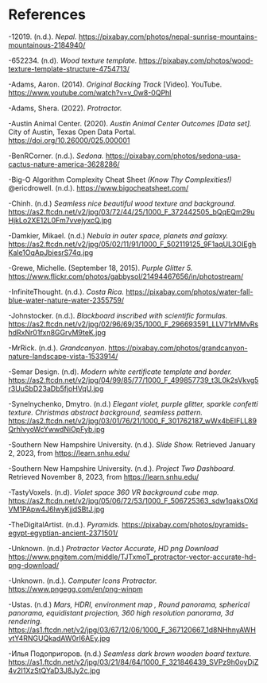 # References

-12019. (n.d.). *Nepal.* https://pixabay.com/photos/nepal-sunrise-mountains-mountainous-2184940/

-652234. (n.d). *Wood texture template.* https://pixabay.com/photos/wood-texture-template-structure-4754713/

-Adams, Aaron. (2014). *Original Backing Track* [Video]. YouTube. https://www.youtube.com/watch?v=v_0w8-0QPhI

-Adams, Shera. (2022). *Protractor.*

-Austin Animal Center. (2020). *Austin Animal Center Outcomes [Data set].* City of Austin, Texas Open Data Portal. https://doi.org/10.26000/025.000001

-BenRCorner. (n.d.). *Sedona.*  https://pixabay.com/photos/sedona-usa-cactus-nature-america-3628286/

-Big-O Algorithm Complexity Cheat Sheet *(Know Thy Complexities!)* @ericdrowell. (n.d.). https://www.bigocheatsheet.com/

-Chinh. (n.d.) *Seamless nice beautiful wood texture and background.* https://as2.ftcdn.net/v2/jpg/03/72/44/25/1000_F_372442505_bQqEQm29uHjkLo2XE12L0Fm7vvejyxcQ.jpg

-Damkier, Mikael. (n.d.) *Nebula in outer space, planets and galaxy.*  https://as2.ftcdn.net/v2/jpg/05/02/11/91/1000_F_502119125_9F1aqUL3OIEghKale1OqApJbiesrS74q.jpg

-Grewe, Michelle. (September 18, 2015). *Purple Glitter 5.* https://www.flickr.com/photos/gabbysol/21494467656/in/photostream/

-InfiniteThought. (n.d.). *Costa Rica.* https://pixabay.com/photos/water-fall-blue-water-nature-water-2355759/

-Johnstocker. (n.d.). *Blackboard inscribed with scientific formulas.* https://as2.ftcdn.net/v2/jpg/02/96/69/35/1000_F_296693591_LLV71rMMvRshdRxNr01fxn8GGrvM9teK.jpg

-MrRick. (n.d.). *Grandcanyon.* https://pixabay.com/photos/grandcanyon-nature-landscape-vista-1533914/

-Semar Design. (n.d). *Modern white certificate template and border.* https://as2.ftcdn.net/v2/jpg/04/99/85/77/1000_F_499857739_t3L0k2sVkvg5r3UuSbD23aDb5fjoHVqU.jpg

-Synelnychenko, Dmytro. (n.d.) *Elegant violet, purple glitter, sparkle confetti texture. Christmas abstract background, seamless pattern.* https://as2.ftcdn.net/v2/jpg/03/01/76/21/1000_F_301762187_wWx4bEIFLL89QrhlvyoWcYwwdNiOpFyb.jpg

-Southern New Hampshire University. (n.d.). *Slide Show.* Retrieved January 2, 2023, from https://learn.snhu.edu/ 

-Southern New Hampshire University. (n.d.). *Project Two Dashboard.* Retrieved November 8, 2023, from https://learn.snhu.edu/

-TastyVoxels.  (n.d). *Violet space 360 VR background cube map.* https://as2.ftcdn.net/v2/jpg/05/06/72/53/1000_F_506725363_sdw1qaksOXdVM1PApw4J6lwyKjjdSBtJ.jpg

-TheDigitalArtist. (n.d.).  *Pyramids.* https://pixabay.com/photos/pyramids-egypt-egyptian-ancient-2371501/

-Unknown. (n.d.) *Protractor Vector Accurate, HD png Download* https://www.pngitem.com/middle/TJTxmoT_protractor-vector-accurate-hd-png-download/

-Unknown. (n.d.). *Computer Icons Protractor.* https://www.pngegg.com/en/png-winpm

-Ustas. (n.d.) *Mars, HDRI, environment map , Round panorama, spherical panorama, equidistant projection, 360 high resolution panorama, 3d rendering.* https://as1.ftcdn.net/v2/jpg/03/67/12/06/1000_F_367120667_1d8NHhnyAWHvtY4RNGUQkadAW0rI6AEy.jpg

-Илья Подопригоров. (n.d.) *Seamless dark brown wooden board texture.* https://as1.ftcdn.net/v2/jpg/03/21/84/64/1000_F_321846439_SVPz9h0oyDjZ4v2I1XzStQYaD3J8Jy2c.jpg
